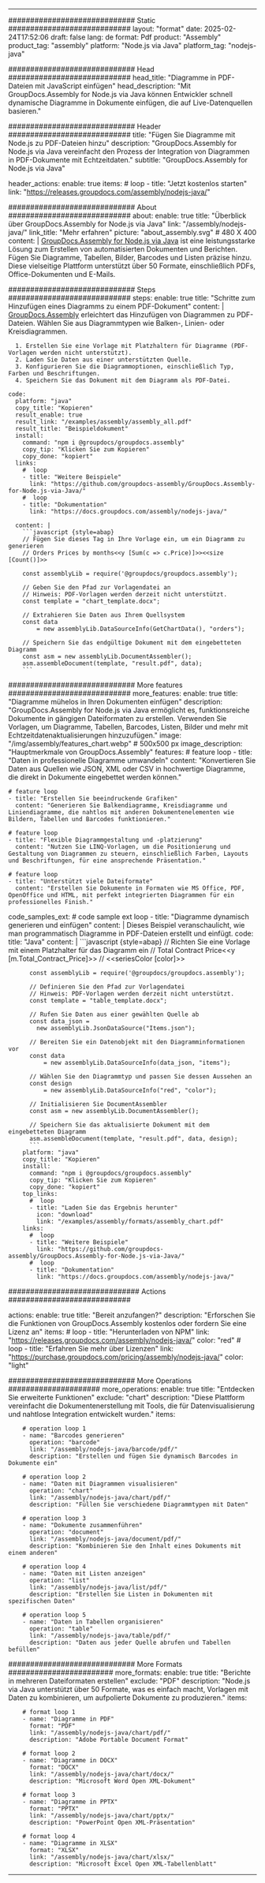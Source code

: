 



---
############################# Static ############################
layout: "format"
date:  2025-02-24T17:52:06
draft: false
lang: de
format: Pdf
product: "Assembly"
product_tag: "assembly"
platform: "Node.js via Java"
platform_tag: "nodejs-java"

############################# Head ############################
head_title: "Diagramme in PDF-Dateien mit JavaScript einfügen"
head_description: "Mit GroupDocs.Assembly for Node.js via Java können Entwickler schnell dynamische Diagramme in Dokumente einfügen, die auf Live-Datenquellen basieren."

############################# Header ############################
title: "Fügen Sie Diagramme mit Node.js zu PDF-Dateien hinzu" 
description: "GroupDocs.Assembly for Node.js via Java vereinfacht den Prozess der Integration von Diagrammen in PDF-Dokumente mit Echtzeitdaten."
subtitle: "GroupDocs.Assembly for Node.js via Java" 

header_actions:
  enable: true
  items:
    #  loop
    - title: "Jetzt kostenlos starten"
      link: "https://releases.groupdocs.com/assembly/nodejs-java/"
      
############################# About ############################
about:
    enable: true
    title: "Überblick über GroupDocs.Assembly for Node.js via Java"
    link: "/assembly/nodejs-java/"
    link_title: "Mehr erfahren"
    picture: "about_assembly.svg" # 480 X 400
    content: |
       [GroupDocs.Assembly for Node.js via Java](/assembly/nodejs-java/) ist eine leistungsstarke Lösung zum Erstellen von automatisierten Dokumenten und Berichten. Fügen Sie Diagramme, Tabellen, Bilder, Barcodes und Listen präzise hinzu. Diese vielseitige Plattform unterstützt über 50 Formate, einschließlich PDFs, Office-Dokumenten und E-Mails.

############################# Steps ############################
steps:
    enable: true
    title: "Schritte zum Hinzufügen eines Diagramms zu einem PDF-Dokument"
    content: |
      [GroupDocs.Assembly](/assembly/nodejs-java/) erleichtert das Hinzufügen von Diagrammen zu PDF-Dateien. Wählen Sie aus Diagrammtypen wie Balken-, Linien- oder Kreisdiagrammen.
      
      1. Erstellen Sie eine Vorlage mit Platzhaltern für Diagramme (PDF-Vorlagen werden nicht unterstützt).
      2. Laden Sie Daten aus einer unterstützten Quelle.
      3. Konfigurieren Sie die Diagrammoptionen, einschließlich Typ, Farben und Beschriftungen.
      4. Speichern Sie das Dokument mit dem Diagramm als PDF-Datei.
   
    code:
      platform: "java"
      copy_title: "Kopieren"
      result_enable: true
      result_link: "/examples/assembly/assembly_all.pdf"
      result_title: "Beispieldokument"
      install:
        command: "npm i @groupdocs/groupdocs.assembly"
        copy_tip: "Klicken Sie zum Kopieren"
        copy_done: "kopiert"
      links:
        #  loop
        - title: "Weitere Beispiele"
          link: "https://github.com/groupdocs-assembly/GroupDocs.Assembly-for-Node.js-via-Java/"
        #  loop
        - title: "Dokumentation"
          link: "https://docs.groupdocs.com/assembly/nodejs-java/"
          
      content: |
        ```javascript {style=abap}
        // Fügen Sie dieses Tag in Ihre Vorlage ein, um ein Diagramm zu generieren
        // Orders Prices by months<<y [Sum(c => c.Price)]>><<size [Count()]>>
    
        const assemblyLib = require('@groupdocs/groupdocs.assembly');

        // Geben Sie den Pfad zur Vorlagendatei an
        // Hinweis: PDF-Vorlagen werden derzeit nicht unterstützt.
        const template = "chart_template.docx";

        // Extrahieren Sie Daten aus Ihrem Quellsystem
        const data 
            = new assemblyLib.DataSourceInfo(GetChartData(), "orders");

        // Speichern Sie das endgültige Dokument mit dem eingebetteten Diagramm
        const asm = new assemblyLib.DocumentAssembler();
        asm.assembleDocument(template, "result.pdf", data);
        ```           

############################# More features ############################
more_features:
  enable: true
  title: "Diagramme mühelos in Ihren Dokumenten einfügen"
  description: "GroupDocs.Assembly for Node.js via Java ermöglicht es, funktionsreiche Dokumente in gängigen Dateiformaten zu erstellen. Verwenden Sie Vorlagen, um Diagramme, Tabellen, Barcodes, Listen, Bilder und mehr mit Echtzeitdatenaktualisierungen hinzuzufügen."
  image: "/img/assembly/features_chart.webp" # 500x500 px
  image_description: "Hauptmerkmale von GroupDocs.Assembly"
  features:
    # feature loop
    - title: "Daten in professionelle Diagramme umwandeln"
      content: "Konvertieren Sie Daten aus Quellen wie JSON, XML oder CSV in hochwertige Diagramme, die direkt in Dokumente eingebettet werden können."

    # feature loop
    - title: "Erstellen Sie beeindruckende Grafiken"
      content: "Generieren Sie Balkendiagramme, Kreisdiagramme und Liniendiagramme, die nahtlos mit anderen Dokumentenelementen wie Bildern, Tabellen und Barcodes funktionieren."

    # feature loop
    - title: "Flexible Diagrammgestaltung und -platzierung"
      content: "Nutzen Sie LINQ-Vorlagen, um die Positionierung und Gestaltung von Diagrammen zu steuern, einschließlich Farben, Layouts und Beschriftungen, für eine ansprechende Präsentation."

    # feature loop
    - title: "Unterstützt viele Dateiformate"
      content: "Erstellen Sie Dokumente in Formaten wie MS Office, PDF, OpenOffice und HTML, mit perfekt integrierten Diagrammen für ein professionelles Finish."
      
  code_samples_ext:
    # code sample ext loop
    - title: "Diagramme dynamisch generieren und einfügen"
      content: |
        Dieses Beispiel veranschaulicht, wie man programmatisch Diagramme in PDF-Dateien erstellt und einfügt.
      code:
        title: "Java"
        content: |
          ```javascript {style=abap}
          // Richten Sie eine Vorlage mit einem Platzhalter für das Diagramm ein
          // Total Contract Price<<y [m.Total_Contract_Price]>>
          // <<seriesColor [color]>>
          
          const assemblyLib = require('@groupdocs/groupdocs.assembly');

          // Definieren Sie den Pfad zur Vorlagendatei
          // Hinweis: PDF-Vorlagen werden derzeit nicht unterstützt.
          const template = "table_template.docx";

          // Rufen Sie Daten aus einer gewählten Quelle ab
          const data_json = 
            new assemblyLib.JsonDataSource("Items.json");

          // Bereiten Sie ein Datenobjekt mit den Diagramminformationen vor
          const data 
              = new assemblyLib.DataSourceInfo(data_json, "items");

          // Wählen Sie den Diagrammtyp und passen Sie dessen Aussehen an
          const design 
              = new assemblyLib.DataSourceInfo("red", "color");

          // Initialisieren Sie DocumentAssembler
          const asm = new assemblyLib.DocumentAssembler();

          // Speichern Sie das aktualisierte Dokument mit dem eingebetteten Diagramm
          asm.assembleDocument(template, "result.pdf", data, design);
          ```
        platform: "java"
        copy_title: "Kopieren"
        install:
          command: "npm i @groupdocs/groupdocs.assembly"
          copy_tip: "Klicken Sie zum Kopieren"
          copy_done: "kopiert"
        top_links:
          #  loop
          - title: "Laden Sie das Ergebnis herunter"
            icon: "download"
            link: "/examples/assembly/formats/assembly_chart.pdf"
        links:
          #  loop
          - title: "Weitere Beispiele"
            link: "https://github.com/groupdocs-assembly/GroupDocs.Assembly-for-Node.js-via-Java/"
          #  loop
          - title: "Dokumentation"
            link: "https://docs.groupdocs.com/assembly/nodejs-java/"
            

            


############################## Actions ############################

actions:
  enable: true
  title: "Bereit anzufangen?"
  description: "Erforschen Sie die Funktionen von GroupDocs.Assembly kostenlos oder fordern Sie eine Lizenz an"
  items:
    #  loop
    - title: "Herunterladen von NPM"
      link: "https://releases.groupdocs.com/assembly/nodejs-java/"
      color: "red"
        #  loop
    - title: "Erfahren Sie mehr über Lizenzen"
      link: "https://purchase.groupdocs.com/pricing/assembly/nodejs-java/"
      color: "light"


############################# More Operations #####################
more_operations:
    enable: true
    title: "Entdecken Sie erweiterte Funktionen"
    exclude: "chart"
    description: "Diese Plattform vereinfacht die Dokumentenerstellung mit Tools, die für Datenvisualisierung und nahtlose Integration entwickelt wurden."
    items: 
          
        # operation loop 1
        - name: "Barcodes generieren"
          operation: "barcode"
          link: "/assembly/nodejs-java/barcode/pdf/"
          description: "Erstellen und fügen Sie dynamisch Barcodes in Dokumente ein"

        # operation loop 2
        - name: "Daten mit Diagrammen visualisieren"
          operation: "chart"
          link: "/assembly/nodejs-java/chart/pdf/"
          description: "Füllen Sie verschiedene Diagrammtypen mit Daten"

        # operation loop 3
        - name: "Dokumente zusammenführen"
          operation: "document"
          link: "/assembly/nodejs-java/document/pdf/"
          description: "Kombinieren Sie den Inhalt eines Dokuments mit einem anderen"

        # operation loop 4
        - name: "Daten mit Listen anzeigen"
          operation: "list"
          link: "/assembly/nodejs-java/list/pdf/"
          description: "Erstellen Sie Listen in Dokumenten mit spezifischen Daten"

        # operation loop 5
        - name: "Daten in Tabellen organisieren"
          operation: "table"
          link: "/assembly/nodejs-java/table/pdf/"
          description: "Daten aus jeder Quelle abrufen und Tabellen befüllen"
         
          
############################# More Formats ########################
more_formats:
    enable: true
    title: "Berichte in mehreren Dateiformaten erstellen"
    exclude: "PDF"
    description: "Node.js via Java unterstützt über 50 Formate, was es einfach macht, Vorlagen mit Daten zu kombinieren, um aufpolierte Dokumente zu produzieren."
    items: 
          
        # format loop 1
        - name: "Diagramme in PDF"
          format: "PDF"
          link: "/assembly/nodejs-java/chart/pdf/"
          description: "Adobe Portable Document Format"
          
        # format loop 2
        - name: "Diagramme in DOCX"
          format: "DOCX"
          link: "/assembly/nodejs-java/chart/docx/"
          description: "Microsoft Word Open XML-Dokument"
          
        # format loop 3
        - name: "Diagramme in PPTX"
          format: "PPTX"
          link: "/assembly/nodejs-java/chart/pptx/"
          description: "PowerPoint Open XML-Präsentation"
          
        # format loop 4
        - name: "Diagramme in XLSX"
          format: "XLSX"
          link: "/assembly/nodejs-java/chart/xlsx/"
          description: "Microsoft Excel Open XML-Tabellenblatt"


          

---